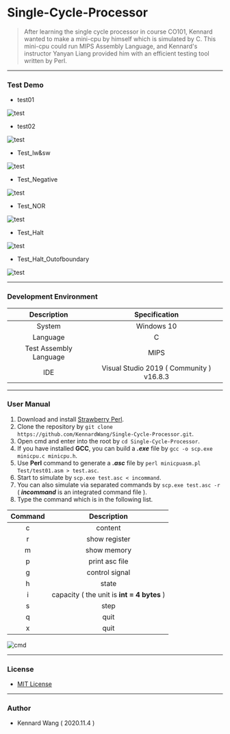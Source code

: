 # Single-Cycle-Processor

> After learning the single cycle processor in course CO101, Kennard wanted to make a mini-cpu by 
> himself which is simulated by C. This mini-cpu could run MIPS Assembly Language, and Kennard's 
> instructor Yanyan Liang provided him with an efficient testing tool written by Perl.

------

### Test Demo
+ test01

![test](https://kennardwang.github.io/ImageSource/Single-Cycle-Processor/test01.png)

+ test02

![test](https://kennardwang.github.io/ImageSource/Single-Cycle-Processor/test02.png)

+ Test_lw&sw

![test](https://kennardwang.github.io/ImageSource/Single-Cycle-Processor/Test_lw&sw.png)

+ Test_Negative

![test](https://kennardwang.github.io/ImageSource/Single-Cycle-Processor/Test_Negative.png)

+ Test_NOR

![test](https://kennardwang.github.io/ImageSource/Single-Cycle-Processor/Test_NOR.png)

+ Test_Halt

![test](https://kennardwang.github.io/ImageSource/Single-Cycle-Processor/Test_Halt.png)

+ Test_Halt_Outofboundary

![test](https://kennardwang.github.io/ImageSource/Single-Cycle-Processor/Test_Halt_Outofboundary.png)

------

### Development Environment

| Description | Specification |
|:---:|:---:|
| System | Windows 10 |
| Language | C |
| Test Assembly Language | MIPS |
| IDE | Visual Studio 2019 ( Community ) v16.8.3 |

------

### User Manual
1. Download and install [Strawberry Perl](https://strawberryperl.com/).
2. Clone the repository by `git clone https://github.com/KennardWang/Single-Cycle-Processor.git`.
3. Open cmd and enter into the root by `cd Single-Cycle-Processor`.
4. If you have installed **GCC**, you can build a ***.exe*** file by `gcc -o scp.exe minicpu.c minicpu.h`.
5. Use **Perl** command to generate a ***.asc*** file by `perl minicpuasm.pl Test/test01.asm > test.asc`.
6. Start to simulate by `scp.exe test.asc < incommand`.
7. You can also simulate via separated commands by `scp.exe test.asc -r` ( ***incommand*** is an integrated command file ).
8. Type the command which is in the following list.

|Command|Description|
|:---:|:---:|
|c|content|
|r|show register|
|m|show memory|
|p|print asc file|
|g|control signal|
|h|state|
|i|capacity ( the unit is **int = 4 bytes** )|
|s|step|
|q|quit|
|x|quit|

![cmd](https://kennardwang.github.io/ImageSource/Single-Cycle-Processor/cmd.png)

------

### License  
+ [MIT License](https://github.com/KennardWang/Single-Cycle-Processor/blob/master/LICENSE)

------

### Author
+ Kennard Wang ( 2020.11.4 )
